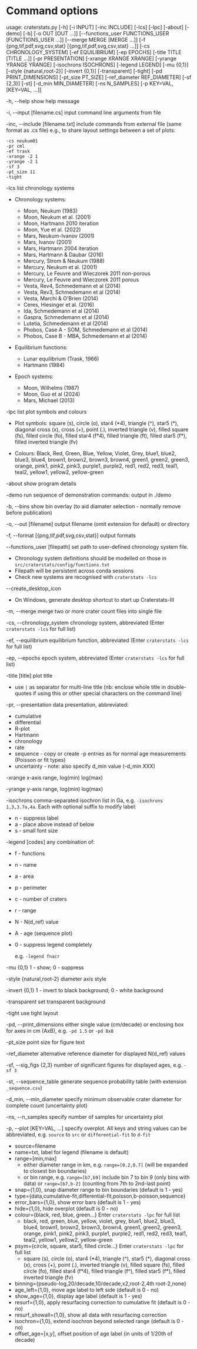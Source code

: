 
# Command options

usage: craterstats.py [-h] [-i INPUT] [-inc INCLUDE] [-lcs] [-lpc] [-about] [-demo] [-b] [-o OUT [OUT ...]] [--functions_user FUNCTIONS_USER [FUNCTIONS_USER ...]] [--merge MERGE [MERGE ...]]
                      [-f {png,tif,pdf,svg,csv,stat} [{png,tif,pdf,svg,csv,stat} ...]] [-cs CHRONOLOGY_SYSTEM] [-ef EQUILIBRIUM] [-ep EPOCHS] [-title TITLE [TITLE ...]] [-pr PRESENTATION] [-xrange XRANGE XRANGE] [-yrange YRANGE YRANGE]
                      [-isochrons ISOCHRONS] [-legend LEGEND] [-mu {0,1}] [-style {natural,root-2}] [-invert {0,1}] [-transparent] [-tight] [-pd PRINT_DIMENSIONS] [-pt_size PT_SIZE] [-ref_diameter REF_DIAMETER] [-sf {2,3}] [-st]
                      [-d_min MIN_DIAMETER] [-ns N_SAMPLES] [-p KEY=VAL, [KEY=VAL, ...]]

-h, --help            show help message

-i, --input [filename.cs]   input command line arguments from file

-inc, --include [filename.txt]  include commands from external file (same format as .cs file) e.g., to share layout settings between a set of plots: 

```
-cs neukum01
-pr cml
-ef trask
-xrange -2 1
-yrange -2 1
-sf 3
-pt_size 11
-tight
```

-lcs                  list chronology systems

- Chronology systems:
  - Moon, Neukum (1983)
  - Moon, Neukum et al. (2001)
  - Moon, Hartmann 2010 iteration
  - Moon, Yue et al. (2022)
  - Mars, Neukum-Ivanov (2001)
  - Mars, Ivanov (2001)
  - Mars, Hartmann 2004 iteration
  - Mars, Hartmann & Daubar (2016)
  - Mercury, Strom & Neukum (1988)
  - Mercury, Neukum et al. (2001)
  - Mercury, Le Feuvre and Wieczorek 2011 non-porous
  - Mercury, Le Feuvre and Wieczorek 2011 porous
  - Vesta, Rev4, Schmedemann et al (2014)
  - Vesta, Rev3, Schmedemann et al (2014)
  - Vesta, Marchi & O'Brien (2014)
  - Ceres, Hiesinger et al. (2016)
  - Ida, Schmedemann et al (2014)
  - Gaspra, Schmedemann et al (2014)
  - Lutetia, Schmedemann et al (2014)
  - Phobos, Case A - SOM, Schmedemann et al (2014)
  - Phobos, Case B - MBA, Schmedemann et al (2014)
  

- Equilibrium functions: 
  - Lunar equilibrium (Trask, 1966)
  - Hartmann (1984)
  

- Epoch systems:
  - Moon, Wilhelms (1987)
  - Moon, Guo et al (2024)
  - Mars, Michael (2013)


-lpc                  list plot symbols and colours

- Plot symbols:
square (s), circle (o), star4 (\*4), triangle (^), star5 (\*), diagonal cross (x), cross (+), point (.), inverted triangle (v), filled square (fs), filled circle (fo), filled star4 (f*4), filled triangle (ft), filled star5 (f\*), filled inverted triangle
 (fv)


- Colours:
Black, Red, Green, Blue, Yellow, Violet, Grey, blue1, blue2, blue3, blue4, brown1, brown2, brown3, brown4, green1, green2, green3, orange, pink1, pink2, pink3, purple1, purple2, red1, red2, red3, teal1, teal2, yellow1, yellow2, yellow-green


-about                show program details

-demo                 run sequence of demonstration commands: output in ./demo

-b, --bins            show bin overlay (to aid diamater selection - normally remove before publication)

-o, --out [filename]   output filename (omit extension for default) or directory

-f, --format [{png,tif,pdf,svg,csv,stat}] 
                output formats

--functions_user [filepath] set path to user-defined chronology system file.

- Chronology system definitions should be modelled on those in `src/craterstats/config/functions.txt`
- Filepath will be persistent across conda sessions
- Check new systems are recognised with `craterstats -lcs`

--create_desktop_icon   

- On Windows, generate desktop shortcut to start up Craterstats-III 

-m, --merge             merge two or more crater count files into single file

-cs, --chronology_system 
                    chronology system, abbreviated (Enter `craterstats -lcs` for full list)

-ef, --equilibrium 
                    equilibrium function, abbreviated (Enter `craterstats -lcs` for full list)

-ep, --epochs
                    epoch system, abbreviated (Enter `craterstats -lcs` for full list)

-title [title]        plot title

- use `|` as separator for multi-line title (nb: enclose whole title in double-quotes if using this or other special 
characters on the command line)

-pr, --presentation   data presentation, abbreviated: 
  
  - cumulative
  - differential
  - R-plot
  - Hartmann
  - chronology
  - rate
  - sequence - copy or create -p entries as for normal age measurements (Poisson or fit types) 
  - uncertainty - note: also specify d_min value (-d_min XXX)


-xrange 
                    x-axis range, log(min) log(max)

-yrange
                    y-axis range, log(min) log(max)

-isochrons comma-separated isochron list in Ga, e.g. `-isochrons 1,3,3.7a,4a`.
                    Each with optional suffix to modify label: 
  - n - suppress label
  - a - place above instead of below
  - s - small font size

-legend [codes]       any combination of: 
  
  - f - functions
  - n - name
  - a - area 
  - p - perimeter 
  - c - number of craters
  - r - range
  - N - N(d_ref) value
  - A - age (sequence plot)
  - 0 - suppress legend completely

      e.g. `-legend fnacr`


-mu {0,1}             1 - show; 0 - suppress

-style {natural,root-2}
                    diameter axis style

-invert {0,1}         1 - invert to black background; 0 - white background

-transparent          set transparent background

-tight                use tight layout

-pd, --print_dimensions 
                    either single value (cm/decade) or enclosing box for axes in cm (AxB), e.g. `-pd 1.5` or `-pd 8x8`

-pt_size              point size for figure text

-ref_diameter 
                    alternative reference diameter for displayed N(d_ref) values

-sf, --sig_figs {2,3}
                    number of significant figures for displayed ages, e.g. `-sf 3`

-st, --sequence_table
                    generate sequence probability table (with extension `_sequence.csv`)

-d_min, --min_diameter
    specify minimum observable crater diameter for complete count (uncertainty plot) 

-ns, --n_samples
    specify number of samples for uncertainty plot

-p, --plot [KEY=VAL, ...]
                    specify overplot. All keys and string values can be abbreviated, e.g. `source` to `src` or  `differential-fit` to `d-fit` 
                        
  - source=filename
  - name=txt, label for legend (filename is default)
  - range=[min,max]
    - either diameter range in km, e.g. `range=[0.2,0.7]` (will be expanded to closest bin boundaries)
    - or bin range, e.g. `range=[b7,b9]` include bin 7 to bin 9 (only bins with data) or `range=[b7,b-2]` (counting from 7th to 2nd-last point)
  - snap={1,0}, snap diameter range to bin boundaries (default is 1 - yes)
  - type={data,cumulative-fit,differential-fit,poisson,b-poisson,sequence}
  - error_bars={1,0}, show error bars (default is 1 - yes)
  - hide={1,0}, hide overplot (default is 0 - no)
  - colour={black, red, blue, green...} Enter `craterstats -lpc` for full list
    - black, red, green, blue, yellow, violet, grey, blue1, blue2, blue3, blue4, brown1, brown2, brown3, brown4, green1, green2, green3, orange, pink1, pink2, pink3, purple1, purple2, red1, red2, red3, teal1, teal2, yellow1, yellow2, yellow-green
  - psym={circle, square, star5, filled circle...} Enter `craterstats -lpc` for full list
    - square (s), circle (o), star4 (\*4), triangle (^), star5 (\*), diagonal cross (x), cross (+), point (.), inverted triangle (v), filled square (fs), filled circle (fo), filled star4 (f\*4), filled triangle (f^), filled star5 (f\*), filled inverted triangle (fv)
  - binning={pseudo-log,20/decade,10/decade,x2,root-2,4th root-2,none}
  - age_left={1,0}, move age label to left side (default is 0 - no)
  - show_age={1,0}, display age label (default is 1 - yes)
  - resurf={1,0}, apply resurfacing correction to cumulative fit (default is 0 - no)
  - resurf_showall={1,0}, show all data with resurfacing correction
  - isochron={1,0}, extend isochron beyond selected range (default is 0 - no)
  - offset_age=[x,y], offset position of age label (in units of 1/20th of decade)

